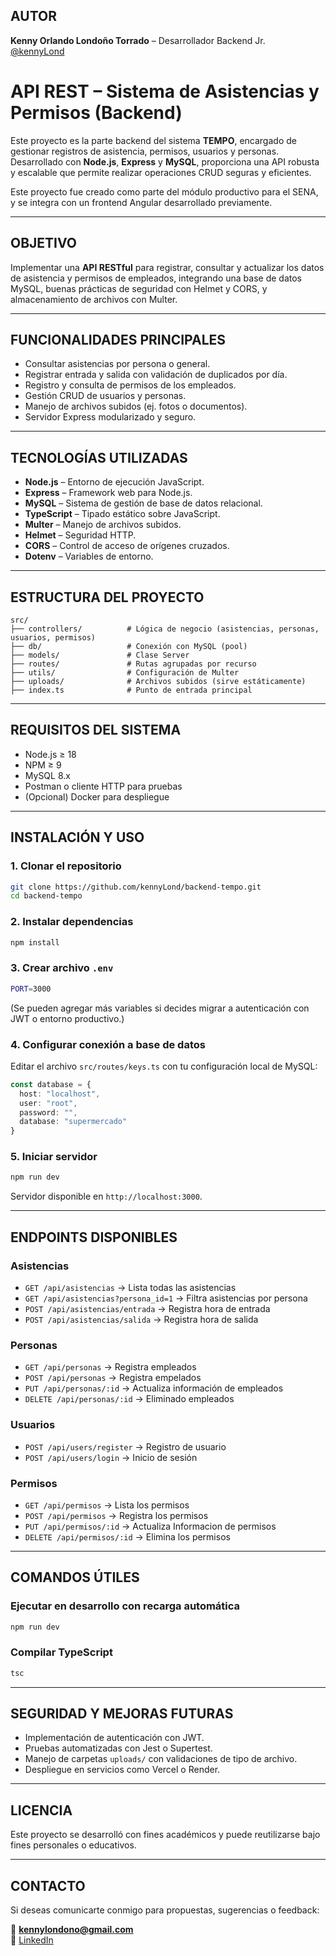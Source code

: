 
## AUTOR  
**Kenny Orlando Londoño Torrado** – Desarrollador Backend Jr.  
[@kennyLond](https://github.com/kennyLond)  

# API REST – Sistema de Asistencias y Permisos (Backend)

Este proyecto es la parte backend del sistema **TEMPO**, encargado de gestionar registros de asistencia, permisos, usuarios y personas. Desarrollado con **Node.js**, **Express** y **MySQL**, proporciona una API robusta y escalable que permite realizar operaciones CRUD seguras y eficientes.

Este proyecto fue creado como parte del módulo productivo para el SENA, y se integra con un frontend Angular desarrollado previamente.

---

## OBJETIVO

Implementar una **API RESTful** para registrar, consultar y actualizar los datos de asistencia y permisos de empleados, integrando una base de datos MySQL, buenas prácticas de seguridad con Helmet y CORS, y almacenamiento de archivos con Multer.

---

## FUNCIONALIDADES PRINCIPALES

- Consultar asistencias por persona o general.
- Registrar entrada y salida con validación de duplicados por día.
- Registro y consulta de permisos de los empleados.
- Gestión CRUD de usuarios y personas.
- Manejo de archivos subidos (ej. fotos o documentos).
- Servidor Express modularizado y seguro.

---

## TECNOLOGÍAS UTILIZADAS

- **Node.js** – Entorno de ejecución JavaScript.
- **Express** – Framework web para Node.js.
- **MySQL** – Sistema de gestión de base de datos relacional.
- **TypeScript** – Tipado estático sobre JavaScript.
- **Multer** – Manejo de archivos subidos.
- **Helmet** – Seguridad HTTP.
- **CORS** – Control de acceso de orígenes cruzados.
- **Dotenv** – Variables de entorno.

---

## ESTRUCTURA DEL PROYECTO

```
src/
├── controllers/          # Lógica de negocio (asistencias, personas, usuarios, permisos)
├── db/                   # Conexión con MySQL (pool)
├── models/               # Clase Server
├── routes/               # Rutas agrupadas por recurso
├── utils/                # Configuración de Multer
├── uploads/              # Archivos subidos (sirve estáticamente)
├── index.ts              # Punto de entrada principal
```

---

## REQUISITOS DEL SISTEMA

- Node.js ≥ 18  
- NPM ≥ 9  
- MySQL 8.x  
- Postman o cliente HTTP para pruebas  
- (Opcional) Docker para despliegue  

---

## INSTALACIÓN Y USO

### 1. Clonar el repositorio

```bash
git clone https://github.com/kennyLond/backend-tempo.git
cd backend-tempo
```

### 2. Instalar dependencias

```bash
npm install
```

### 3. Crear archivo `.env`

```bash
PORT=3000
```

(Se pueden agregar más variables si decides migrar a autenticación con JWT o entorno productivo.)

### 4. Configurar conexión a base de datos

Editar el archivo `src/routes/keys.ts` con tu configuración local de MySQL:

```ts
const database = {
  host: "localhost",
  user: "root",
  password: "",
  database: "supermercado"
}
```

### 5. Iniciar servidor

```bash
npm run dev
```

Servidor disponible en `http://localhost:3000`.

---

## ENDPOINTS DISPONIBLES

### Asistencias

- `GET /api/asistencias` → Lista todas las asistencias
- `GET /api/asistencias?persona_id=1` → Filtra asistencias por persona
- `POST /api/asistencias/entrada` → Registra hora de entrada
- `POST /api/asistencias/salida` → Registra hora de salida

### Personas

- `GET /api/personas` → Registra empleados
- `POST /api/personas` → Registra empelados
- `PUT /api/personas/:id` → Actualiza información de empleados
- `DELETE /api/personas/:id` → Eliminado empleados

### Usuarios

- `POST /api/users/register` → Registro de usuario
- `POST /api/users/login` → Inicio de sesión

### Permisos

- `GET /api/permisos` → Lista los permisos
- `POST /api/permisos` → Registra los permisos
- `PUT /api/permisos/:id` → Actualiza Informacion de permisos
- `DELETE /api/permisos/:id` → Elimina los permisos

---

## COMANDOS ÚTILES

### Ejecutar en desarrollo con recarga automática

```bash
npm run dev
```

### Compilar TypeScript

```bash
tsc
```

---

## SEGURIDAD Y MEJORAS FUTURAS

- Implementación de autenticación con JWT.
- Pruebas automatizadas con Jest o Supertest.
- Manejo de carpetas `uploads/` con validaciones de tipo de archivo.
- Despliegue en servicios como Vercel o Render.

---

## LICENCIA

Este proyecto se desarrolló con fines académicos y puede reutilizarse bajo fines personales o educativos.

---

## CONTACTO

Si deseas comunicarte conmigo para propuestas, sugerencias o feedback:

📧 **kennylondono@gmail.com**  
🔗 [LinkedIn](https://www.linkedin.com/in/kennylondoño)
